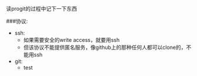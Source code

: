 读progit的过程中记下一下东西

###协议:
* ssh: 
    * 如果需要安全的write access，就要用ssh
    * 但该协议不能提供匿名服务，像github上的那种任何人都可以clone的，不能用ssh
* git:
    * test
